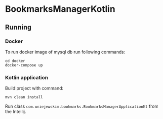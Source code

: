 # BookmarksManagerKotlin

## Running
### Docker
To run docker image of mysql db run following commands:

```
cd docker
docker-compose up
```

### Kotlin application
Build project with command:
```
mvn clean install
```

Run class `com.uniejewskim.bookmarks.BookmarksManagerApplicationKt` from the Intellij.